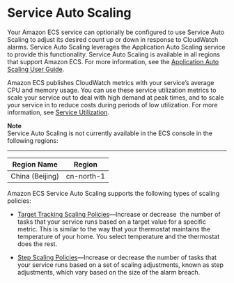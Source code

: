 # Service Auto Scaling<a name="service-auto-scaling"></a>

Your Amazon ECS service can optionally be configured to use Service Auto Scaling to adjust its desired count up or down in response to CloudWatch alarms\. Service Auto Scaling leverages the Application Auto Scaling service to provide this functionality\. Service Auto Scaling is available in all regions that support Amazon ECS\. For more information, see the [Application Auto Scaling User Guide](http://docs.aws.amazon.com/autoscaling/application/userguide/what-is-application-auto-scaling.html)\.

Amazon ECS publishes CloudWatch metrics with your service’s average CPU and memory usage\. You can use these service utilization metrics to scale your service out to deal with high demand at peak times, and to scale your service in to reduce costs during periods of low utilization\. For more information, see [Service Utilization](cloudwatch-metrics.md#service_utilization)\.

**Note**  
Service Auto Scaling is not currently available in the ECS console in the following regions:  


****  

| Region Name | Region | 
| --- | --- | 
| China \(Beijing\) | cn\-north\-1 | 

Amazon ECS Service Auto Scaling supports the following types of scaling policies:

+ [Target Tracking Scaling Policies](service-autoscaling-targettracking.md)—Increase or decrease  the number of tasks that your service runs based on a target value for a specific metric\. This is similar to the way that your thermostat maintains the temperature of your home\. You select temperature and the thermostat does the rest\.

+ [Step Scaling Policies](service-autoscaling-stepscaling.md)—Increase or decrease the number of tasks that your service runs based on a set of scaling adjustments, known as step adjustments, which vary based on the size of the alarm breach\.